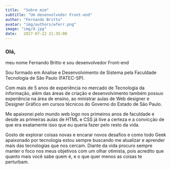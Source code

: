 ```yaml
---
title:  "Sobre mim"
subtitle: "Um desenvolvedor Front-end"
author: "Fernando Britto"
avatar: "img/authors/wferr.png"
image: "img/d.jpg"
date:   2017-07-22 21:35:00
---
```


### Olá,

 meu nome Fernando Britto e sou desenvolvedor Front-end 

 Sou formado em Analise e Desenvolvimento de Sistema pela Faculdade Tecnologia de São Paulo (FATEC-SP).
 
Com mais de 5 anos de experiência no mercado de Tecnologia da informação, além das áreas de criação e desenvolvimento também possuo experiência na área de ensino, ao ministrar aulas de Web designer e Designer Gráfico em cursos técnicos do Governo do Estado de São Paulo.

Me apaixonei pelo mundo web logo nos primeiros anos de faculdade e desde as primeiras aulas de HTML e CSS já tive a certeza e a convicção de que era exatamente isso que eu queria fazer pelo resto da vida.

Gosto de explorar coisas novas e encarar novos desafios e como todo Geek apaixonado por tecnologia estou sempre buscando me atualizar e aprender mais das tecnologias que nos cercam. Diante da vida procuro sempre manter o foco nos meus objetivos com um olhar otimista, pois acredito que quanto mais você sabe quem é, e o que quer menos as coisas te perturbam.

